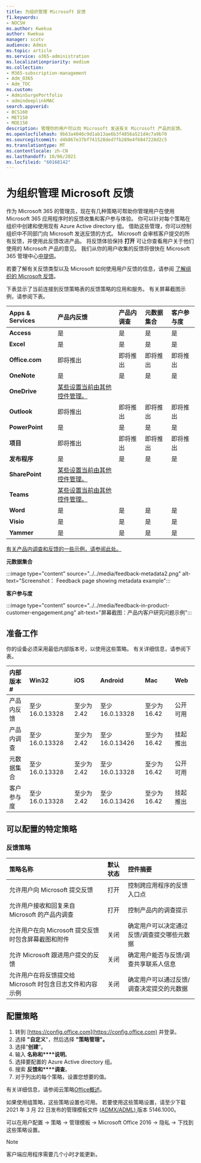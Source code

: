 ```yaml
---
title: 为组织管理 Microsoft 反馈
f1.keywords:
- NOCSH
ms.author: Kwekua
author: Kwekua
manager: scotv
audience: Admin
ms.topic: article
ms.service: o365-administration
ms.localizationpriority: medium
ms.collection:
- M365-subscription-management
- Adm_O365
- Adm_TOC
ms.custom:
- AdminSurgePortfolio
- admindeeplinkMAC
search.appverid:
- BCS160
- MET150
- MOE150
description: 管理你的用户可以向 Microsoft 发送有关 Microsoft 产品的反馈。
ms.openlocfilehash: 9b63a4046c9d1ab13ae6b3f4856a521d4c7a9b70
ms.sourcegitcommit: d4b867e37bf741528ded7fb289e4f6847228d2c5
ms.translationtype: MT
ms.contentlocale: zh-CN
ms.lasthandoff: 10/06/2021
ms.locfileid: "60168142"
---
```

# <a name="manage-microsoft-feedback-for-your-organization"></a>为组织管理 Microsoft 反馈

作为 Microsoft 365 的管理员，现在有几种策略可帮助你管理用户在使用 Microsoft 365 应用程序时的反馈收集和客户参与体验。 你可以针对每个策略在组织中创建和使用现有 Azure Active directory 组。 借助这些管理，你可以控制组织中不同部门向 Microsoft 发送反馈的方式。 Microsoft 会审核客户提交的所有反馈，并使用此反馈改进产品。 将反馈体验保持 **打开** 可让你查看用户关于他们使用的 Microsoft 产品的意见。 我们从你的用户收集的反馈将很快在 Microsoft 365 管理中心<a href="https://go.microsoft.com/fwlink/p/?linkid=2024339" target="_blank">中提供</a>。

若要了解有关反馈类型以及 Microsoft 如何使用用户反馈的信息，请参阅 [了解组织的 Microsoft 反馈](../misc/feedback-user-control.md)。

下表显示了当前连接到反馈策略表的反馈策略的应用和服务。 有关屏幕截图示例，请参阅下表。

|**Apps & Services**|**产品内反馈** <br> |**产品内调查** <br> |**元数据集合** <br> |**客户参与度** <br> |
|:-----|:-----|:-----|:-----|:-----|
|**Access**|是|是|是|是|
|**Excel**|是|是|是|是|
|**Office.com**|即将推出|即将推出|即将推出|即将推出|
|**OneNote**|是|是|是|是|
|**OneDrive**|[某些设置当前由其他控件管理。](/onedrive/disable-contact-support-send-feedback)||||
|**Outlook**|即将推出|即将推出|即将推出|即将推出|
|**PowerPoint**|是|是|是|是|
|**项目**|即将推出|即将推出|即将推出|即将推出|
|**发布程序**|是|是|是|是|
|**SharePoint**|[某些设置当前由其他控件管理。](/powershell/module/sharepoint-online/set-spotenant)||||
|**Teams**|[某些设置当前由其他控件管理。](/microsoftteams/manage-feedback-policies-in-teams)||||
|**Word**|是|是|是|是|
|**Visio**|是|是|是|是|
|**Yammer**|是|是|是|是|

[有关产品内调查和反馈的一些示例，请参阅此处。](/microsoft-365/admin/misc/feedback-user-control#in-product-surveys)

**元数据集合**

:::image type="content" source="../../media/feedback-metadata2.png" alt-text="Screenshot： Feedback page showing metadata example":::

**客户参与度**

:::image type="content" source="../../media/feedback-in-product-customer-engagement.png" alt-text="屏幕截图：产品内客户研究问题示例":::

## <a name="before-you-begin"></a>准备工作

你的设备必须采用最低内部版本号，以使用这些策略。 有关详细信息，请参阅下表。

|**内部版本#**|**Win32**|**iOS**|**Android**|**Mac**|**Web**|
|:-----|:-----|:-----|:-----|:-----|:-----|
|产品内反馈|至少 16.0.13328|至少为 2.42|至少 16.0.13328|至少为 16.42|公开可用|
|产品内调查|至少 16.0.13328|至少为 2.42|至少 16.0.13426|至少为 16.42|挂起推出|
|元数据集合|至少 16.0.13328|至少为 2.42|至少 16.0.13328|至少为 16.42|公开可用|
|客户参与度|至少 16.0.13328|至少为 2.42|至少 16.0.13426|至少为 16.42|挂起推出|

## <a name="specific-policies-you-can-configure"></a>可以配置的特定策略

### <a name="feedback-policies"></a>反馈策略

|**策略名称**|**默认状态**|**控件摘要**|
|:-----|:-----|:-----|
|允许用户向 Microsoft 提交反馈|打开|控制跨应用程序的反馈入口点|
|允许用户接收和回复来自 Microsoft 的产品内调查|打开|控制产品内的调查提示|
|允许用户在向 Microsoft 提交反馈时包含屏幕截图和附件|关闭|确定用户可以决定通过反馈/调查提交哪些元数据|
|允许 Microsoft 跟进用户提交的反馈|关闭|确定用户能否与反馈/调查共享联系人信息|
|允许用户在将反馈提交给 Microsoft 时包含日志文件和内容示例|关闭|确定用户可以通过反馈/调查决定提交的元数据|

## <a name="configure-policies"></a>配置策略

1. 转到 [https://config.office.com](https://config.office.com) 并登录。
1. 选择 **"自定义**"，然后选择 **"策略管理"。**
1. 选择“**创建**”。
1. 输入 **名称和****说明**。
1. 选择要配置的 Azure Active directory 组。
1. 搜索 **反馈和****调查**。
1. 对于列出的每个策略，设置您想要的值。

有关详细信息，请参阅云策略[Office概述](/deployoffice/overview-office-cloud-policy-service)。

如果使用组策略，这些策略设置也可用。 若要使用这些策略设置，请至少下载 2021 年 3 月 22 日发布的管理模板文件 [ (ADMX/ADML) ](https://www.microsoft.com/download/details.aspx?id=49030)版本 5146.1000。

可以在用户配置 -> 策略 -> 管理模板 -> Microsoft Office 2016 -> 隐私 -> 下找到这些策略设置。

> [!NOTE]
> 客户端应用程序需要几个小时才能更新。
